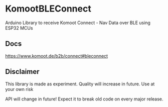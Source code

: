# KomootBLEConnect
Arduino Library to receive Komoot Connect - Nav Data over BLE using ESP32 MCUs

## Docs

https://www.komoot.de/b2b/connect#bleconnect

## Disclaimer
This library is made as experiment. Quality will increase in future. Use at your own risk

API will change in future! Expect it to break old code on every major release.
